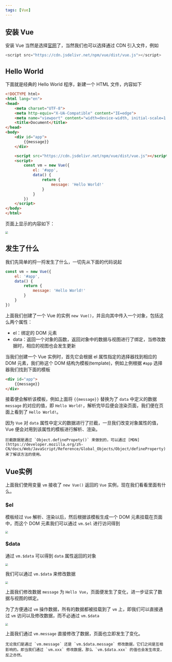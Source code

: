 ```yaml
---
tags: [Vue]
---
```


## 安装 Vue

安装 Vue 当然是选择[官网](https://cn.vuejs.org/js/vue.js)了，当然我们也可以选择通过 CDN 引入文件，例如

```javascript
<script src="https://cdn.jsdelivr.net/npm/vue/dist/vue.js"></script>
```

## Hello World

下面就是经典的 Hello World 程序，新建一个 HTML 文件，内容如下

```html
<!DOCTYPE html>
<html lang="en">
<head>
    <meta charset="UTF-8">
    <meta http-equiv="X-UA-Compatible" content="IE=edge">
    <meta name="viewport" content="width=device-width, initial-scale=1.0">
    <title>Document</title>
</head>
<body>
    <div id="app">
        {{message}}
    </div>

    <script src="https://cdn.jsdelivr.net/npm/vue/dist/vue.js"></script>
    <script>
        const vm = new Vue({
            el: '#app',
            data() {
                return {
                    message: 'Hello World!'
                }
            }
        })
    </script>
</body>
</html>
```

页面上显示的内容如下：

<img src="https://cdn.jsdelivr.net/gh/LastKnightCoder/ImgHosting2/20210326190835.png" style="zoom:50%;" />

## 发生了什么

我们先简单的捋一捋发生了什么，一切先从下面的代码说起

```javascript
const vm = new Vue({
    el: '#app',
    data() {
        return {
            message: 'Hello World!'
        }
    }
})
```

上面我们创建了一个 Vue 的实例 `new Vue()`，并且向其中传入一个对象，包括这么两个属性：

- el：绑定的 DOM 元素
- data：返回一个对象的函数，返回对象中的数据与视图进行了绑定，当修改数据时，相应的视图也会发生更新

当我们创建一个 Vue 实例时，首先它会根据 el 属性指定的选择器找到相应的 DOM 元素，我们称这个 DOM 结构为模板(template)，例如上例根据 `#app` 选择器我们找到下面的模板

```html
<div id="app">
    {{message}}
</div>
```

接着便会解析该模板，例如上面将 `{{message}}` 替换为了 `data` 中定义的数据 `message` 的对应的值，即 `Hello World!`，解析完毕后便会渲染页面，我们便在页面上看到了 `Hello World!`。

因为 `Vue` 对 `data` 属性中定义的数据进行了拦截，一旦我们改变对象属性的值，Vue 便会对用到该属性的模板进行解析、渲染。

``` tip
拦截数据是通过 `Object.definePropety()` 来做到的，可以通过 [MDN](https://developer.mozilla.org/zh-CN/docs/Web/JavaScript/Reference/Global_Objects/Object/defineProperty) 来了解该方法的使用。
```

## Vue实例

上面我们使用变量 `vm` 接收了 `new Vue()` 返回的 `Vue` 实例，现在我们看看里面有什么。

### $el

模板经过 `Vue` 解析、渲染以后，然后根据该模板生成一个 DOM 元素挂载在页面中，而这个 DOM 元素我们可以通过 `vm.$el` 进行访问得到

<img src="https://cdn.jsdelivr.net/gh/LastKnightCoder/ImgHosting2/20210326204150.png" style="zoom:50%;" />

### $data

通过 `vm.$data` 可以得到 `data` 属性返回的对象

<img src="https://cdn.jsdelivr.net/gh/LastKnightCoder/ImgHosting2/20210326204437.png" style="zoom:50%;" />

我们可以通过 `vm.$data` 来修改数据

<img src="https://cdn.jsdelivr.net/gh/LastKnightCoder/ImgHosting2/20210326204658.png" style="zoom:50%;" />

上面我们修改数据 `message` 为 `Hello Vue`，页面便发生了变化，进一步证实了数据与视图的绑定。

为了方便通过 `vm` 操作数据，所有的数据都被挂载到了 `vm` 上，即我们可以直接通过 `vm` 访问以及修改数据，而不必通过 `vm.$data`

<img src="https://cdn.jsdelivr.net/gh/LastKnightCoder/ImgHosting2/20210326204947.png" style="zoom:50%;" />

上面我们通过 `vm.message` 直接修改了数据，页面也立即发生了变化。

```info
无论我们是通过 `vm.message` 还是 `vm.$data.message` 修改数据，它们之间是互相影响的。即当我们通过 `vm.xxx` 修改数据，那么 `vm.$data.xxx` 的值也会发生改变，反之亦然。
```
